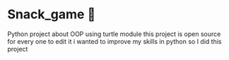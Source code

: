 # Snack_game 🐍
Python project about OOP using turtle module 
this project is open source for every one to edit it 
i wanted to improve my skills in python so I did this project 
